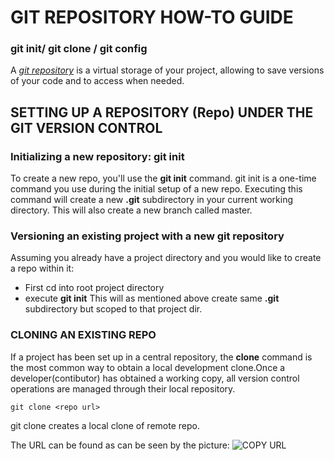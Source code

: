 
# GIT REPOSITORY HOW-TO GUIDE 
### git init/ git clone / git config

A *[git repository](https://git-scm.com/book/en/v2/Git-Basics-Getting-a-Git-Repository)* is a virtual storage of your project, allowing to save versions of your code and to access when needed.

## SETTING UP A REPOSITORY (Repo) UNDER THE GIT VERSION CONTROL

### Initializing a new repository: **git init**
To create a new repo, you'll use the **git init** command. git init is a one-time command you use during the initial setup of a new repo. Executing this command will create a new **.git**   subdirectory in your current working directory. This will also create a new branch called master. 

### Versioning an existing project with a new git repository
Assuming you already have a project directory and you would like to create a repo within it:

* First cd into root project directory 
* execute **git init** 
This will as mentioned above create same **.git** subdirectory but scoped to that project dir.

### CLONING AN EXISTING REPO
If a project has been set up in a central repository, the **clone** command is the most common way to obtain a local development clone.Once a developer(contibutor) has obtained a working copy, all version control operations are managed through their local repository.
    
    git clone <repo url>
    
 git clone creates a local clone of remote repo. 
 
 The URL can be found as can be seen by the picture:
 ![COPY URL](shorturl.at/uCGQ6)
